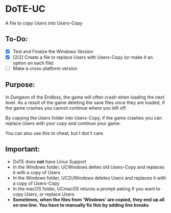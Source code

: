 # DoTE-UC
A file to copy Users into Users-Copy
## To-Do:
- [X] Test and Finalze the Windows Version
- [X] [2/2] Create a file to replace Users with Users-Copy (or make it an option on each file)
- [ ] Make a cross-platform version

## Purpose:
In Dungeon of the Endless, the game will often crash when loading the next level. As a result of the game deleting the save files once they are loaded, if the game crashes you cannot continue where you left off.

By copying the Users folder into Users-Copy, if the game crashes you can replace Users with your copy and continue your game.

You can also use this to cheat, but I don't care.

## Important:
* DoTE does **not** have Linux Support
* In the Windows folder, UCWindows deltes old Users-Copy and replaces it with a copy of Users
* In the Windows folder, UC2UWindows deletes Users and replaces it with a copy of Users-Copy
* In the macOS folder, UCmacOS returns a prompt asking if you want to copy Users, or replace Users
* **Sometimes, when the files from 'Windows' are copied, they end up all on one line. You have to manually fix this by adding line breaks**
